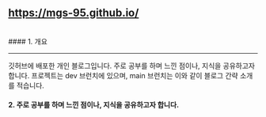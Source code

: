 ## https://mgs-95.github.io/
<br>
#### 1. 개요

<hr>

깃허브에 배포한 개인 블로그입니다.
주로 공부를 하며 느낀 점이나, 지식을 공유하고자 합니다.
프로젝트는 dev 브런치에 있으며, main 브런치는 이와 같이 블로그 간략 소개를 적습니다.

#### 2. 주로 공부를 하며 느낀 점이나, 지식을 공유하고자 합니다.



